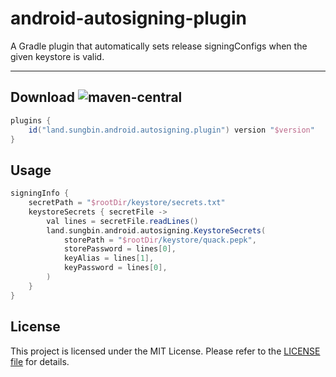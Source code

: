 # android-autosigning-plugin

A Gradle plugin that automatically sets release signingConfigs when the given keystore is valid.

---

## Download ![maven-central](https://img.shields.io/maven-central/v/land.sungbin.android.autosigning/android.autosigning.plugin)

```gradle
plugins {
    id("land.sungbin.android.autosigning.plugin") version "$version"
}
```

## Usage

```gradle
signingInfo {
    secretPath = "$rootDir/keystore/secrets.txt"
    keystoreSecrets { secretFile ->
        val lines = secretFile.readLines()
        land.sungbin.android.autosigning.KeystoreSecrets(
            storePath = "$rootDir/keystore/quack.pepk",
            storePassword = lines[0],
            keyAlias = lines[1],
            keyPassword = lines[0],
        )
    }
}
```

## License

This project is licensed under the MIT License. Please refer to the [LICENSE file](LICENSE) for details.
